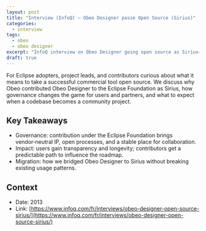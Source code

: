 ```yaml
---
layout: post
title: "Interview (InfoQ) — Obeo Designer passe Open Source (Sirius)"
categories:
  - interview
tags:
  - obeo
  - obeo designer
excerpt: "InfoQ interview on Obeo Designer going open source as Sirius—implications for users and contributors."
draft: true
---
```


For Eclipse adopters, project leads, and contributors curious about what it means to take a successful commercial tool open source. We discuss why Obeo contributed Obeo Designer to the Eclipse Foundation as Sirius, how governance changes the game for users and partners, and what to expect when a codebase becomes a community project.

## Key Takeaways
- Governance: contribution under the Eclipse Foundation brings vendor‑neutral IP, open processes, and a stable place for collaboration.
- Impact: users gain transparency and longevity; contributors get a predictable path to influence the roadmap.
- Migration: how we bridged Obeo Designer to Sirius without breaking existing usage patterns.

## Context
- Date: 2013
- Link: [https://www.infoq.com/fr/interviews/obeo-designer-open-source-sirius/](https://www.infoq.com/fr/interviews/obeo-designer-open-source-sirius/)
